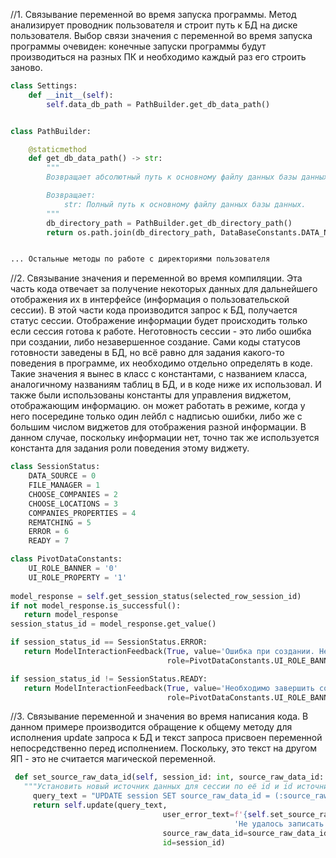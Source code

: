 //1. Связывание переменной во время запуска программы. Метод анализирует проводник пользователя и строит путь к БД на
диске пользователя. Выбор связи значения с переменной во время запуска программы очевиден: конечные запуски программы 
будут производиться на разных ПК и необходимо каждый раз его строить заново.

```python
class Settings:
    def __init__(self):
        self.data_db_path = PathBuilder.get_db_data_path()


class PathBuilder:

    @staticmethod
    def get_db_data_path() -> str:
        """
        Возвращает абсолютный путь к основному файлу данных базы данных (data) внутри директории базы данных.

        Возвращает:
            str: Полный путь к основному файлу данных базы данных.
        """
        db_directory_path = PathBuilder.get_db_directory_path()
        return os.path.join(db_directory_path, DataBaseConstants.DATA_NAME)


... Остальные методы по работе с директориями пользователя
```


//2. Связывание значения и переменной во время компиляции. Эта часть кода отвечает за получение некоторых данных 
для дальнейшего отображения их в интерфейсе (информация о пользовательской сессии). 
В этой части кода производится запрос к БД, получается статус сессии. Отображение информации будет происходить только 
если сессия готова к работе. Неготовность сессии - это либо ошибка при создании, либо незавершенное создание. 
Сами коды статусов готовности заведены в БД, но всё равно для задания какого-то поведения в программе, 
их необходимо отдельно определять в коде. Такие значения я вынес в класс с константами, с названием класса, аналогичному 
названиям таблиц в БД, и в коде ниже их использовал.
И также были использованы константы для управления виджетом, отображающим информацию. он может работать в режиме, 
когда у него посередине только один лейбл с надписью ошибки, либо же с большим числом виджетов для отображения 
разной информации. В данном случае, поскольку информации нет, точно так же используется константа 
для задания роли поведения этому виджету.


```python
class SessionStatus:
    DATA_SOURCE = 0
    FILE_MANAGER = 1
    CHOOSE_COMPANIES = 2
    CHOOSE_LOCATIONS = 3
    COMPANIES_PROPERTIES = 4
    REMATCHING = 5
    ERROR = 6
    READY = 7

class PivotDataConstants:
    UI_ROLE_BANNER = '0'
    UI_ROLE_PROPERTY = '1'
    
model_response = self.get_session_status(selected_row_session_id)
if not model_response.is_successful():
   return model_response
session_status_id = model_response.get_value()

if session_status_id == SessionStatus.ERROR:
   return ModelInteractionFeedback(True, value='Ошибка при создании. Нет информации',
                                   role=PivotDataConstants.UI_ROLE_BANNER)

if session_status_id != SessionStatus.READY:
   return ModelInteractionFeedback(True, value='Необходимо завершить создание. Нет информации.',
                                   role=PivotDataConstants.UI_ROLE_BANNER)
```



//3. Связывание переменной и значения во время написания кода. В данном примере производится обращение к общему методу 
для исполнения update запроса к БД и текст запроса присвоен переменной непосредственно перед исполнением. Поскольку,
это текст на другом ЯП - это не считается магической переменной.

```python
 def set_source_raw_data_id(self, session_id: int, source_raw_data_id: int) -> DbOperationResult:
   """Установить новый источник данных для сессии по её id и id источника данных"""
     query_text = "UPDATE session SET source_raw_data_id = (:source_raw_data_id) WHERE id = (:id)"
     return self.update(query_text,
                                  user_error_text=f'{self.set_source_raw_data_id.__name__}\n'
                                                  'Не удалось записать тип источника данных',
                                  source_raw_data_id=source_raw_data_id,
                                  id=session_id)
```